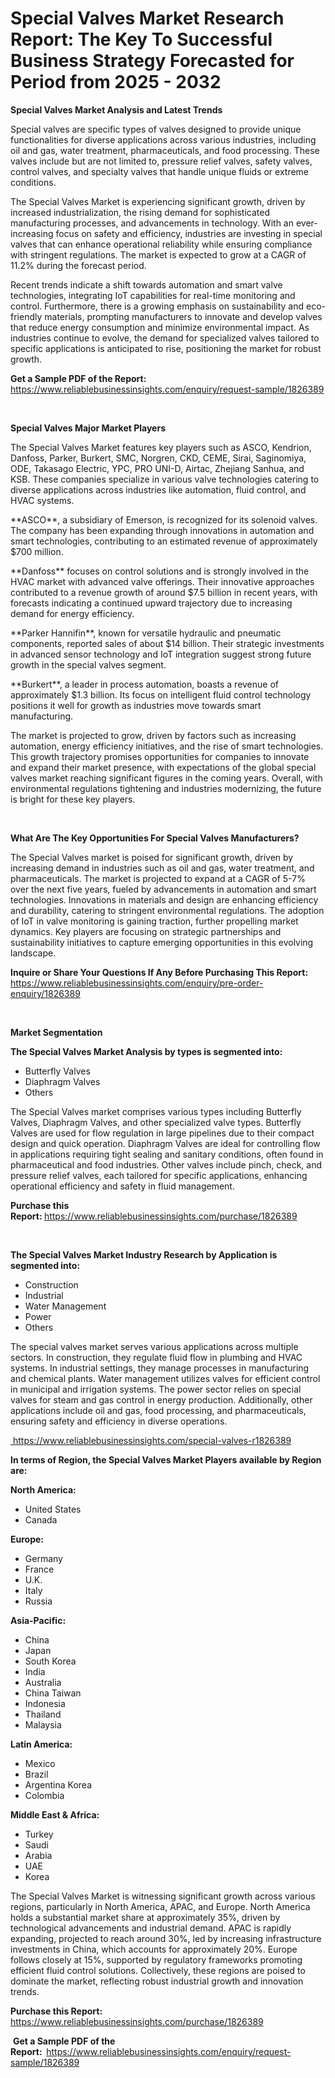 <p><h1>Special Valves Market Research Report: The Key To Successful Business Strategy Forecasted for Period from 2025 - 2032</h1></p><p><strong>Special Valves Market Analysis and Latest Trends</strong></p>
<p><p>Special valves are specific types of valves designed to provide unique functionalities for diverse applications across various industries, including oil and gas, water treatment, pharmaceuticals, and food processing. These valves include but are not limited to, pressure relief valves, safety valves, control valves, and specialty valves that handle unique fluids or extreme conditions. </p><p>The Special Valves Market is experiencing significant growth, driven by increased industrialization, the rising demand for sophisticated manufacturing processes, and advancements in technology. With an ever-increasing focus on safety and efficiency, industries are investing in special valves that can enhance operational reliability while ensuring compliance with stringent regulations. The market is expected to grow at a CAGR of 11.2% during the forecast period.</p><p>Recent trends indicate a shift towards automation and smart valve technologies, integrating IoT capabilities for real-time monitoring and control. Furthermore, there is a growing emphasis on sustainability and eco-friendly materials, prompting manufacturers to innovate and develop valves that reduce energy consumption and minimize environmental impact. As industries continue to evolve, the demand for specialized valves tailored to specific applications is anticipated to rise, positioning the market for robust growth.</p></p>
<p><strong>Get a Sample PDF of the Report:&nbsp;</strong> <a href="https://www.reliablebusinessinsights.com/enquiry/request-sample/1826389?utm_campaign=2925&utm_medium=2&utm_source=Github&utm_content=ia&utm_term=16042025&utm_id=special-valves">https://www.reliablebusinessinsights.com/enquiry/request-sample/1826389</a></p>
<p>&nbsp;</p>
<p><strong>Special Valves Major Market Players</strong></p>
<p><p>The Special Valves Market features key players such as ASCO, Kendrion, Danfoss, Parker, Burkert, SMC, Norgren, CKD, CEME, Sirai, Saginomiya, ODE, Takasago Electric, YPC, PRO UNI-D, Airtac, Zhejiang Sanhua, and KSB. These companies specialize in various valve technologies catering to diverse applications across industries like automation, fluid control, and HVAC systems.</p><p>**ASCO**, a subsidiary of Emerson, is recognized for its solenoid valves. The company has been expanding through innovations in automation and smart technologies, contributing to an estimated revenue of approximately $700 million. </p><p>**Danfoss** focuses on control solutions and is strongly involved in the HVAC market with advanced valve offerings. Their innovative approaches contributed to a revenue growth of around $7.5 billion in recent years, with forecasts indicating a continued upward trajectory due to increasing demand for energy efficiency.</p><p>**Parker Hannifin**, known for versatile hydraulic and pneumatic components, reported sales of about $14 billion. Their strategic investments in advanced sensor technology and IoT integration suggest strong future growth in the special valves segment.</p><p>**Burkert**, a leader in process automation, boasts a revenue of approximately $1.3 billion. Its focus on intelligent fluid control technology positions it well for growth as industries move towards smart manufacturing.</p><p>The market is projected to grow, driven by factors such as increasing automation, energy efficiency initiatives, and the rise of smart technologies. This growth trajectory promises opportunities for companies to innovate and expand their market presence, with expectations of the global special valves market reaching significant figures in the coming years. Overall, with environmental regulations tightening and industries modernizing, the future is bright for these key players.</p></p>
<p>&nbsp;</p>
<p><strong>What Are The Key Opportunities For Special Valves Manufacturers?</strong></p>
<p><p>The Special Valves market is poised for significant growth, driven by increasing demand in industries such as oil and gas, water treatment, and pharmaceuticals. The market is projected to expand at a CAGR of 5-7% over the next five years, fueled by advancements in automation and smart technologies. Innovations in materials and design are enhancing efficiency and durability, catering to stringent environmental regulations. The adoption of IoT in valve monitoring is gaining traction, further propelling market dynamics. Key players are focusing on strategic partnerships and sustainability initiatives to capture emerging opportunities in this evolving landscape.</p></p>
<p><strong>Inquire or Share Your Questions If Any Before Purchasing This Report:</strong> <a href="https://www.reliablebusinessinsights.com/enquiry/pre-order-enquiry/1826389?utm_campaign=2925&utm_medium=2&utm_source=Github&utm_content=ia&utm_term=16042025&utm_id=special-valves">https://www.reliablebusinessinsights.com/enquiry/pre-order-enquiry/1826389</a></p>
<p>&nbsp;</p>
<p><strong>Market Segmentation</strong></p>
<p><strong>The Special Valves Market Analysis by types is segmented into:</strong></p>
<p><ul><li>Butterfly Valves</li><li>Diaphragm Valves</li><li>Others</li></ul></p>
<p><p>The Special Valves market comprises various types including Butterfly Valves, Diaphragm Valves, and other specialized valve types. Butterfly Valves are used for flow regulation in large pipelines due to their compact design and quick operation. Diaphragm Valves are ideal for controlling flow in applications requiring tight sealing and sanitary conditions, often found in pharmaceutical and food industries. Other valves include pinch, check, and pressure relief valves, each tailored for specific applications, enhancing operational efficiency and safety in fluid management.</p></p>
<p><strong>Purchase this Report:&nbsp;</strong><a href="https://www.reliablebusinessinsights.com/purchase/1826389?utm_campaign=2925&utm_medium=2&utm_source=Github&utm_content=ia&utm_term=16042025&utm_id=special-valves">https://www.reliablebusinessinsights.com/purchase/1826389</a></p>
<p>&nbsp;</p>
<p><strong>The Special Valves Market Industry Research by Application is segmented into:</strong></p>
<p><ul><li>Construction</li><li>Industrial</li><li>Water Management</li><li>Power</li><li>Others</li></ul></p>
<p><p>The special valves market serves various applications across multiple sectors. In construction, they regulate fluid flow in plumbing and HVAC systems. In industrial settings, they manage processes in manufacturing and chemical plants. Water management utilizes valves for efficient control in municipal and irrigation systems. The power sector relies on special valves for steam and gas control in energy production. Additionally, other applications include oil and gas, food processing, and pharmaceuticals, ensuring safety and efficiency in diverse operations.</p></p>
<p><a href="https://www.reliablebusinessinsights.com/special-valves-r1826389?utm_campaign=2925&utm_medium=2&utm_source=Github&utm_content=ia&utm_term=16042025&utm_id=special-valves">&nbsp;https://www.reliablebusinessinsights.com/special-valves-r1826389</a></p>
<p><strong>In terms of Region, the Special Valves Market Players available by Region are:</strong></p>
<p>
    <p> <strong> North America: </strong>
        <ul>
            <li>United States</li>
            <li>Canada</li>
        </ul>
        </p> 
    <p> <strong> Europe: </strong>
        <ul>
            <li>Germany</li>
            <li>France</li>
            <li>U.K.</li>
            <li>Italy</li>
            <li>Russia</li>
        </ul>
        </p> 
    <p> <strong> Asia-Pacific: </strong>
        <ul>
            <li>China</li>
            <li>Japan</li>
            <li>South Korea</li>
            <li>India</li>
            <li>Australia</li>
            <li>China Taiwan</li>
            <li>Indonesia</li>
            <li>Thailand</li>
            <li>Malaysia</li>
        </ul>
        </p> 
    <p> <strong> Latin America: </strong>
        <ul>
            <li>Mexico</li>
            <li>Brazil</li>
            <li>Argentina Korea</li>
            <li>Colombia</li>
        </ul>
        </p> 
    <p> <strong> Middle East & Africa: </strong>
        <ul>
            <li>Turkey</li>
            <li>Saudi</li>
            <li>Arabia</li>
            <li>UAE</li>
            <li>Korea</li>
        </ul>
    </p>
    </p>
<p><p>The Special Valves Market is witnessing significant growth across various regions, particularly in North America, APAC, and Europe. North America holds a substantial market share at approximately 35%, driven by technological advancements and industrial demand. APAC is rapidly expanding, projected to reach around 30%, led by increasing infrastructure investments in China, which accounts for approximately 20%. Europe follows closely at 15%, supported by regulatory frameworks promoting efficient fluid control solutions. Collectively, these regions are poised to dominate the market, reflecting robust industrial growth and innovation trends.</p></p>
<p><strong>Purchase this Report: </strong><a href="https://www.reliablebusinessinsights.com/purchase/1826389?utm_campaign=2925&utm_medium=2&utm_source=Github&utm_content=ia&utm_term=16042025&utm_id=special-valves">https://www.reliablebusinessinsights.com/purchase/1826389</a></p>
<p>&nbsp;<strong>Get a Sample PDF of the Report:&nbsp;&nbsp;</strong><a href="https://www.reliablebusinessinsights.com/enquiry/request-sample/1826389?utm_campaign=2925&utm_medium=2&utm_source=Github&utm_content=ia&utm_term=16042025&utm_id=special-valves">https://www.reliablebusinessinsights.com/enquiry/request-sample/1826389</a></p>
<p><strong></strong></p>
<p><p></p><p></p><p></p></p>